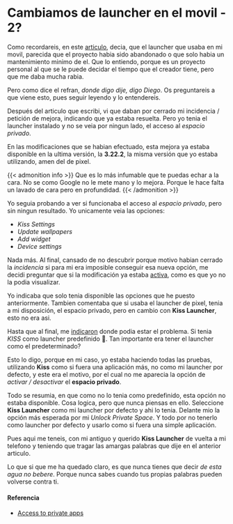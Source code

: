 # Cambiamos de launcher en el movil - 2?

Como recordareis, en este [articulo](/2025-09-11-cambiando-launcher-1), decia, que el launcher que usaba en mi movil, parecida que el proyecto habia sido abandonado o que solo habia un mantenimiento minimo de el. Que lo entiendo, porque es un proyecto personal al que se le puede decidar el tiempo que el creador tiene, pero que me daba mucha rabia.

Pero como dice el refran, *donde digo dije, digo Diego*. Os preguntareis a que viene esto, pues seguir leyendo y lo entendereis.

<!--more-->

Después del articulo que escribi, vi que daban por cerrado mi incidencia / petición de mejora, indicando que ya estaba resuelta. Pero yo tenia el launcher instalado y no se veia por ningun lado, el acceso al *espacio privado*. 

En las modificaciones que se habian efectuado, esta mejora ya estaba disponible en la ultima versión, la **3.22.2**, la misma versión que yo estaba utilizando, amen del de pixel.

{{< admonition info >}}
Que es lo más infumable que te puedas echar a la cara. No se como Google no le mete mano y lo mejora. Porque le hace falta un lavado de cara pero en profundidad.
{{< /admonition >}}

Yo seguia probando a ver si funcionaba el acceso al *espacio privado*, pero sin ningun resultado. Yo unicamente veia las opciones:
- *Kiss Settings*
- *Update wallpapers*
- *Add widget*
- *Device settings*

Nada más. Al final, cansado de no descubrir porque motivo habian cerrado la *incidencia* si para mi era imposible conseguir esa nueva opción, me decidi preguntar que si la modificación ya estaba [activa](https://github.com/Neamar/KISS/issues/2338#issuecomment-3310543133), como es que yo no la podia visualizar. 

Yo indicaba que solo tenia disponible las opciones que he puesto anteriormente. Tambien comentaba que si usaba el launcher de pixel, tenia a mi disposición, el espacio privado, pero en cambio con **Kiss Launcher**, esto no era asi.

Hasta que al final, me [indicaron](https://github.com/Neamar/KISS/issues/2338#issuecomment-3312034091) donde podia estar el problema. Si tenia *KISS* como launcher predefinido 🤨. Tan importante era tener el launcher como el predeterminado? 

Esto lo digo, porque en mi caso, yo estaba haciendo todas las pruebas, utilizando **Kiss** como si fuera una aplicación más, no como mi launcher por defecto, y este era el motivo, por el cual no me aparecia la opción de *activar / desactivar* el **espacio privado**.

Todo se resumia, en que como no lo tenia como predefinido, esta opción no estaba disponible. Cosa logica, pero que nunca piensas en ello. Seleccione **Kiss Launcher** como mi launcher por defecto y ahi lo tenia. Delante mio la opción más esperada por mi *Unlock Private Space*. Y todo por no tenerlo como launcher por defecto y usarlo como si fuera una simple aplicación.

Pues aqui me teneis, con mi antiguo y querido **Kiss Launcher** de vuelta a mi telefono y teniendo que tragar las amargas palabras que dije en el anterior articulo.

Lo que si que me ha quedado claro, es que nunca tienes que decir *de esta agua no bebere*. Porque nunca sabes cuando tus propias palabras pueden volverse contra ti.

#### Referencia
- [Access to private apps](https://github.com/Neamar/KISS/issues/2338)

